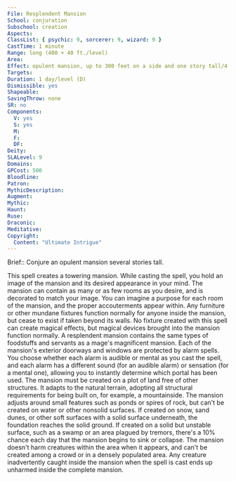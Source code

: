```yaml
---
File: Resplendent Mansion
School: conjuration
Subschool: creation
Aspects: 
ClassList: { psychic: 9, sorcerer: 9, wizard: 9 }
CastTime: 1 minute
Range: long (400 + 40 ft./level)
Area: 
Effect: opulent mansion, up to 300 feet on a side and one story tall/4 levels
Targets: 
Duration: 1 day/level (D)
Dismissible: yes
Shapeable: 
SavingThrow: none
SR: no
Components:
  V: yes
  S: yes
  M: 
  F: 
  DF: 
Deity: 
SLALevel: 9
Domains: 
GPCost: 500
Bloodline: 
Patron: 
MythicDescription: 
Augment: 
Mythic: 
Haunt: 
Ruse: 
Draconic: 
Meditative: 
Copyright:
  Content: "Ultimate Intrigue"
---
```

Brief:: Conjure an opulent mansion several stories tall.

This spell creates a towering mansion. While casting the spell, you hold an image of the mansion and its desired appearance in your mind. The mansion can contain as many or as few rooms as you desire, and is decorated to match your image. You can imagine a purpose for each room of the mansion, and the proper accouterments appear within. Any furniture or other mundane fixtures function normally for anyone inside the mansion, but cease to exist if taken beyond its walls. No fixture created with this spell can create magical effects, but magical devices brought into the mansion function normally.  A resplendent mansion contains the same types of foodstuffs and servants as a mage's magnificent mansion.  Each of the mansion's exterior doorways and windows are protected by alarm spells. You choose whether each alarm is audible or mental as you cast the spell, and each alarm has a different sound (for an audible alarm) or sensation (for a mental one), allowing you to instantly determine which portal has been used.  The mansion must be created on a plot of land free of other structures. It adapts to the natural terrain, adopting all structural requirements for being built on, for example, a mountainside. The mansion adjusts around small features such as ponds or spires of rock, but can't be created on water or other nonsolid surfaces. If created on snow, sand dunes, or other soft surfaces with a solid surface underneath, the foundation reaches the solid ground. If created on a solid but unstable surface, such as a swamp or an area plagued by tremors, there's a 10% chance each day that the mansion begins to sink or collapse.  The mansion doesn't harm creatures within the area when it appears, and can't be created among a crowd or in a densely populated area. Any creature inadvertently caught inside the mansion when the spell is cast ends up unharmed inside the complete mansion.
